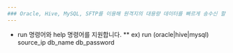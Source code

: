 ```yaml
---
### Oracle, Hive, MySQL, SFTP를 이용해 원격지의 대용량 데이터를 빠르게 송수신 할 수 있는 Console Application 입니다.
---
```

* run 명령어와 help 명령어를 지원합니다.
** ex) run (oracle|hive|mysql) source_ip db_name db_password
